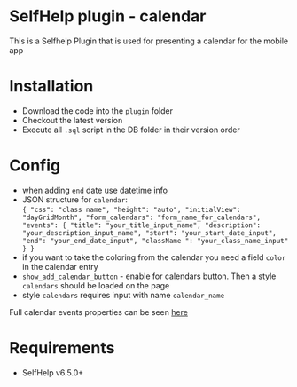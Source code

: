 # SelfHelp plugin - calendar

This is a Selfhelp Plugin that is used for presenting a calendar for the mobile app

# Installation

 - Download the code into the `plugin` folder
 - Checkout the latest version 
 - Execute all `.sql` script in the DB folder in their version order

# Config
 - when adding `end` date use datetime [info](https://fullcalendar.io/docs/event-object)
 - JSON structure for `calendar`:  
 `{
    "css": "class name",
    "height": "auto",
    "initialView": "dayGridMonth",
    "form_calendars": "form_name_for_calendars", 
    "events": {
        "title": "your_title_input_name",
        "description": "your_description_input_name",
        "start": "your_start_date_input",
        "end": "your_end_date_input",
        "className ": "your_class_name_input"
    }
 }`
 - if you want to take the coloring from the calendar you need a field `color` in the calendar entry
 - `show_add_calendar_button` - enable for calendars button. Then a style `calendars` should be loaded on the page
 - style `calendars` requires input with name `calendar_name`


 Full calendar events properties can be seen [here](https://fullcalendar.io/docs/event-object)

# Requirements

 - SelfHelp v6.5.0+
